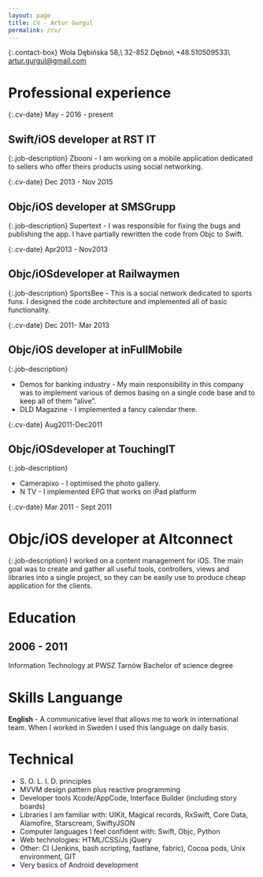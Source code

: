 ```yaml
---
layout: page
title: CV - Artur Gurgul
permalink: /cv/
---
```


<link rel="stylesheet" href="/media/cv.css">

{:.contact-box}
Wola Dębińska 58,\\
32-852 Dębno\\
+48.510509533\\
artur.gurgul@gmail.com

# Professional experience

{:.cv-date}
May - 2016 - present
## Swift/iOS developer at RST IT

{:.job-description}
Zbooni - I am working on a mobile application dedicated to sellers who offer theirs products using social networking.

{:.cv-date}
Dec 2013 - Nov 2015
## Objc/iOS developer at SMSGrupp

{:.job-description}
Supertext - I was responsible for fixing the bugs and publishing the app. I have partially rewritten the code from Objc to Swift.

{:.cv-date}
Apr2013 - Nov2013
## Objc/iOSdeveloper at Railwaymen

{:.job-description}
SportsBee - This is a social network dedicated to sports funs. I designed the code architecture and implemented all of basic functionality.

{:.cv-date}
Dec 2011- Mar 2013
## Objc/iOS developer at inFullMobile

{:.job-description}
* Demos for banking industry - My main responsibility in this company was to implement various of demos basing on a single code base and to keep all of them “alive”.
* DLD Magazine - I implemented a fancy calendar there.

{:.cv-date}
Aug2011-Dec2011 
## Objc/iOSdeveloper at TouchingIT

{:.job-description}
* Camerapixo - I optimised the photo gallery. 
* N TV - I implemented EPG that works on iPad platform

{:.cv-date}
Mar 2011 - Sept 2011
# Objc/iOS developer at Altconnect

{:.job-description}
I worked on a content management for iOS. The main goal was to create and gather all useful tools, controllers, views and libraries into a single project, so they can be easily use to produce cheap application for the clients.

# Education

## 2006 - 2011
Information Technology at PWSZ Tarnów
Bachelor of science degree

# Skills Languange

**English** - A communicative level that allows me to work in international team. When I worked in Sweden I used this language on daily basis.

# Technical

* S. O. L. I. D. principles
* MVVM design pattern plus reactive programming
* Developer tools Xcode/AppCode, Interface Builder (including story boards)
* Libraries I am familiar with: UIKit, Magical records, RxSwift, Core Data, Alamofire, Starscream, SwiftyJSON
* Computer languages I feel confident with: Swift, Objc, Python
* Web technologies: HTML/CSS/Js jQuery
* Other: CI (Jenkins, bash scripting, fastlane, fabric), Cocoa pods, Unix environment, GIT
* Very basics of Android development

